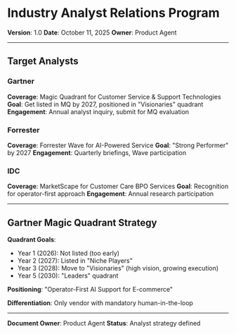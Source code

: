 # Industry Analyst Relations Program

**Version**: 1.0
**Date**: October 11, 2025
**Owner**: Product Agent

---

## Target Analysts

### Gartner
**Coverage**: Magic Quadrant for Customer Service & Support Technologies
**Goal**: Get listed in MQ by 2027, positioned in "Visionaries" quadrant
**Engagement**: Annual analyst inquiry, submit for MQ evaluation

### Forrester
**Coverage**: Forrester Wave for AI-Powered Service
**Goal**: "Strong Performer" by 2027
**Engagement**: Quarterly briefings, Wave participation

### IDC
**Coverage**: MarketScape for Customer Care BPO Services
**Goal**: Recognition for operator-first approach
**Engagement**: Annual research participation

---

## Gartner Magic Quadrant Strategy

**Quadrant Goals**:
- Year 1 (2026): Not listed (too early)
- Year 2 (2027): Listed in "Niche Players"
- Year 3 (2028): Move to "Visionaries" (high vision, growing execution)
- Year 5 (2030): "Leaders" quadrant

**Positioning**: "Operator-First AI Support for E-commerce"

**Differentiation**: Only vendor with mandatory human-in-the-loop

---

**Document Owner**: Product Agent
**Status**: Analyst strategy defined

